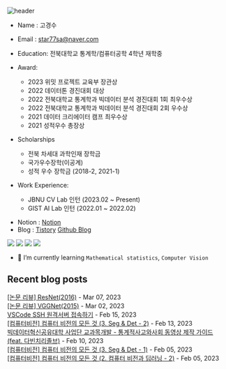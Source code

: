 
![header](https://capsule-render.vercel.app/api?type=waving&color=0000FF&height=250&section=header&text=Kyeongsoo%20Ko&fontColor=FFFFFF&fontSize=70&fontAlign=50)


- Name : 고경수         
- Email : star77sa@naver.com 
- Education: 전북대학교 통계학/컴퓨터공학 4학년 재학중
- Award:
  - 2023 위밋 프로젝트 교육부 장관상
  - 2022 데이터톤 경진대회 대상
  - 2022 전북대학교 통계학과 빅데이터 분석 경진대회 1회 최우수상
  - 2022 전북대학교 통계학과 빅데이터 분석 경진대회 2회 우수상
  - 2021 데이터 크리에이터 캠프 최우수상
  - 2021 성적우수 총장상

- Scholarships
  - 전북 차세대 과학인재 장학금
  - 국가우수장학(이공계)
  - 성적 우수 장학금 (2018-2, 2021-1)

- Work Experience:
  - JBNU CV Lab 인턴 (2023.02 ~ Present)
  - GIST AI Lab 인턴 (2022.01 ~ 2022.02)
<!--  
- 데이터 분석 대회
  |대회|대회명|순위|상위|
  |---|-------|----|----|
  |Dacon|[구내식당 식수 인원 예측 AI 경진대회](https://github.com/star77sa/DACON-The_number_of_diners_in_the_cafeteria_Prediction)|51/481|11%|
-->
- Notion : [Notion](https://ksko.notion.site/)
- Blog : [Tistory](https://ksko0424.tistory.com/)    [Github Blog](https://star77sa.github.io/TIL-Blog/)
<!--
[![solved.ac tier](http://mazassumnida.wtf/api/v2/generate_badge?boj=star77sa)](https://solved.ac/star77sa)
-->

<img src="https://img.shields.io/badge/Python-3776AB?style=flat-square&logo=Python&logoColor=white"/>   <img src="https://img.shields.io/badge/R-276DC3?style=flat-square&logo=R&logoColor=white"/>
<img src="https://img.shields.io/badge/C++-00599C?style=flat-square&logo=C%2B%2B&logoColor=white"/>
<img src="https://img.shields.io/badge/C-A8B9CC?style=flat-square&logo=C&logoColor=white"/>


- 🌱 I’m currently learning `Mathematical statistics`, `Computer Vision`

<!--
[![Hits](https://hits.seeyoufarm.com/api/count/incr/badge.svg?url=https%3A%2F%2Fgithub.com%2Fstar77sa&count_bg=%234100EA&title_bg=%23555555&icon=github.svg&icon_color=%23E7E7E7&title=VIEW&edge_flat=false)](https://hits.seeyoufarm.com)
-->

<!--
**star77sa/star77sa** is a ✨ _special_ ✨ repository because its `README.md` (this file) appears on your GitHub profile.

Here are some ideas to get you started:

- 🔭 I’m currently working on ...
- 🌱 I’m currently learning ...
- 👯 I’m looking to collaborate on ...
- 🤔 I’m looking for help with ...
- 💬 Ask me about ...
- 📫 How to reach me: ...
- 😄 Pronouns: ...
- ⚡ Fun fact: ...
-->

## Recent blog posts
[[논문 리뷰] ResNet(2016)](https://ksko0424.tistory.com/24) - Mar 07, 2023<br>
                          [[논문 리뷰] VGGNet(2015)](https://ksko0424.tistory.com/23) - Mar 02, 2023<br>
                          [VSCode SSH 원격서버 접속하기](https://ksko0424.tistory.com/18) - Feb 15, 2023<br>
                          [[컴퓨터비전] 컴퓨터 비전의 모든 것 (3. Seg & Det - 2)](https://ksko0424.tistory.com/17) - Feb 13, 2023<br>
                          [빅데이터혁신공유대학 사업단 교과목개발 - 통계적사고와사회 동영상 제작 가이드(feat. 다빈치리졸브)](https://ksko0424.tistory.com/16) - Feb 10, 2023<br>
                          [[컴퓨터비전] 컴퓨터 비전의 모든 것 (3. Seg & Det - 1)](https://ksko0424.tistory.com/15) - Feb 05, 2023<br>
                          [[컴퓨터비전] 컴퓨터 비전의 모든 것 (2. 컴퓨터 비전과 딥러닝 - 2)](https://ksko0424.tistory.com/14) - Feb 05, 2023<br>
                          